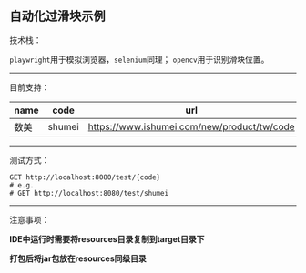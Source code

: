 ## 自动化过滑块示例

技术栈：

`playwright`用于模拟浏览器，`selenium`同理；
`opencv`用于识别滑块位置。

----

目前支持：

| name | code   | url                                         |
| ---- | ------ | ------------------------------------------- |
| 数美   | shumei | https://www.ishumei.com/new/product/tw/code |

----

测试方式：

```http
GET http://localhost:8080/test/{code}
# e.g.
# GET http://localhost:8080/test/shumei
```

----

注意事项：

**IDE中运行时需要将resources目录复制到target目录下**

**打包后将jar包放在resources同级目录**